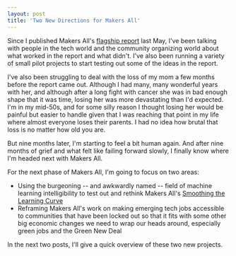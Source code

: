 ```yaml
---
layout: post
title: 'Two New Directions for Makers All'
---
```


Since I published Makers All's [flagship report](https://toolkit.makersall.org/) last May, I've been talking with people in the tech world and the community organizing world about what worked in the report and what didn't.  I've also been running a variety of small pilot projects to start testing out some of the ideas in the report.  

I've also been struggling to deal with the loss of my mom a few months before the report came out.  Although I had many, many wonderful years with her, and although after a long fight with cancer she was in bad enough shape that it was time, losing her was more devastating than I'd expected.  I'm in my mid-50s, and for some silly reason I thought losing her would be painful but easier to handle given that I was reaching that point in my life where almost everyone loses their parents.  I had no idea how brutal that loss is no matter how old you are.

But nine months later, I'm starting to feel a bit human again.  And after nine months of grief and what felt like failing forward slowly, I finally know where I'm headed next with Makers All.

For the next phase of Makers All, I'm going to focus on two areas: 
- Using the burgeoning -- and awkwardly named -- field of machine learning intelligibility to test out and rethink Makers All's [Smoothing the Learning Curve](https://toolkit.makersall.org/pages/30-smooth/00-index.html) 
- Reframing Makers All's work on making emerging tech jobs accessible to communities that have been locked out so that it fits with some other big economic changes we need to wrap our heads around, especially green jobs and the Green New Deal 

In the next two posts, I'll give a quick overview of these two new projects.